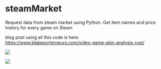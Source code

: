 # steamMarket
Request data from steam market using Python. 
Get item names and price history for every game on Steam

blog post using all this code is here: https://www.blakeporterneuro.com/video-game-skin-analysis-rust/

![](https://i1.wp.com/www.blakeporterneuro.com/wp-content/uploads/2019/04/COBALTindex.png?ssl=1)

![](https://i1.wp.com/www.blakeporterneuro.com/wp-content/uploads/2019/04/pricebyGun.png?ssl=1)
